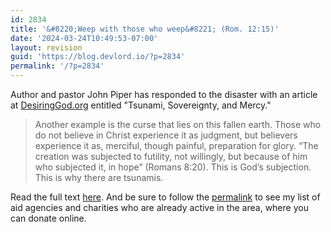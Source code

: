 ```yaml
---
id: 2834
title: '&#8220;Weep with those who weep&#8221; (Rom. 12:15)'
date: '2024-03-24T10:49:53-07:00'
layout: revision
guid: 'https://blog.devlord.io/?p=2834'
permalink: '/?p=2834'
---
```


Author and pastor John Piper has responded to the disaster with an article at <a href="http://www.desiringgod.org/" target="_blank" rel="noopener">DesiringGod.org</a> entitled "Tsunami, Sovereignty, and Mercy."<br /><blockquote>Another example is the curse that lies on this fallen earth. Those who do not believe in Christ experience it as judgment, but believers experience it as, merciful, though painful, preparation for glory. “The creation was subjected to futility, not willingly, but because of him who subjected it, in hope” (Romans 8:20). This is God’s subjection. This is why there are tsunamis.</blockquote>Read the full text <a href="http://desiringgod.org/library/fresh_words/2004/122904.html" target="_blank" rel="noopener">here</a>.  And be sure to follow the <a href="/2004/12/27/relief-for-southeast-asia/">permalink</a> to see my list of aid agencies and charities who are already active in the area, where you can donate online.<div class="blogger-post-footer"><img width='1' height='1' src='https://blogger.googleusercontent.com/tracker/2602771351651662379-1121996364502770795?l=mustfollow.blogspot.com' alt='' /></div>